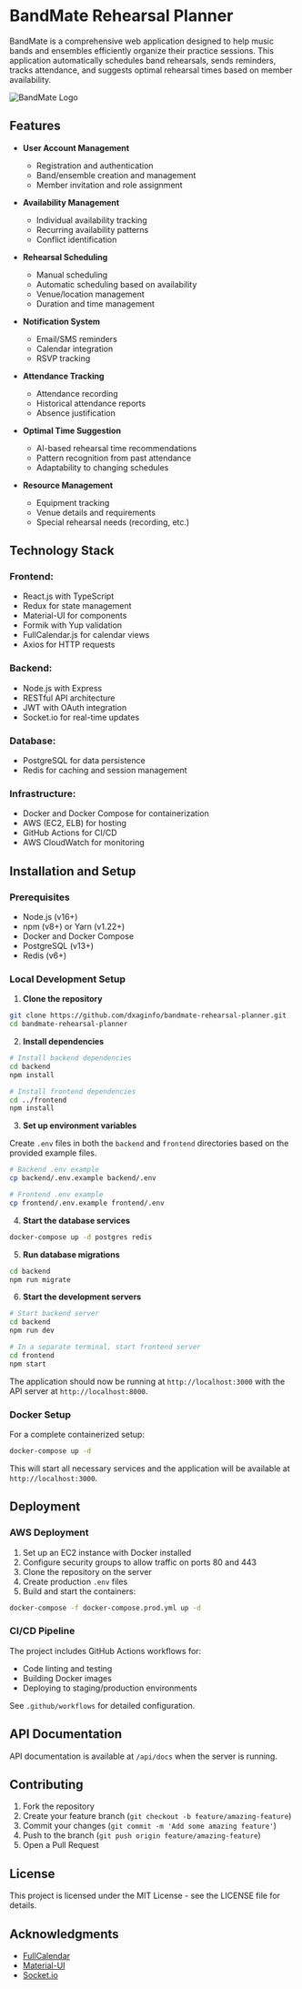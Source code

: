 # BandMate Rehearsal Planner

BandMate is a comprehensive web application designed to help music bands and ensembles efficiently organize their practice sessions. This application automatically schedules band rehearsals, sends reminders, tracks attendance, and suggests optimal rehearsal times based on member availability.

![BandMate Logo](https://via.placeholder.com/800x400?text=BandMate+Rehearsal+Planner)

## Features

- **User Account Management**
  - Registration and authentication
  - Band/ensemble creation and management
  - Member invitation and role assignment

- **Availability Management**
  - Individual availability tracking
  - Recurring availability patterns
  - Conflict identification

- **Rehearsal Scheduling**
  - Manual scheduling
  - Automatic scheduling based on availability
  - Venue/location management
  - Duration and time management

- **Notification System**
  - Email/SMS reminders
  - Calendar integration
  - RSVP tracking

- **Attendance Tracking**
  - Attendance recording
  - Historical attendance reports
  - Absence justification

- **Optimal Time Suggestion**
  - AI-based rehearsal time recommendations
  - Pattern recognition from past attendance
  - Adaptability to changing schedules

- **Resource Management**
  - Equipment tracking
  - Venue details and requirements
  - Special rehearsal needs (recording, etc.)

## Technology Stack

### Frontend:
- React.js with TypeScript
- Redux for state management
- Material-UI for components
- Formik with Yup validation
- FullCalendar.js for calendar views
- Axios for HTTP requests

### Backend:
- Node.js with Express
- RESTful API architecture
- JWT with OAuth integration
- Socket.io for real-time updates

### Database:
- PostgreSQL for data persistence
- Redis for caching and session management

### Infrastructure:
- Docker and Docker Compose for containerization
- AWS (EC2, ELB) for hosting
- GitHub Actions for CI/CD
- AWS CloudWatch for monitoring

## Installation and Setup

### Prerequisites

- Node.js (v16+)
- npm (v8+) or Yarn (v1.22+)
- Docker and Docker Compose
- PostgreSQL (v13+)
- Redis (v6+)

### Local Development Setup

1. **Clone the repository**

```bash
git clone https://github.com/dxaginfo/bandmate-rehearsal-planner.git
cd bandmate-rehearsal-planner
```

2. **Install dependencies**

```bash
# Install backend dependencies
cd backend
npm install

# Install frontend dependencies
cd ../frontend
npm install
```

3. **Set up environment variables**

Create `.env` files in both the `backend` and `frontend` directories based on the provided example files.

```bash
# Backend .env example
cp backend/.env.example backend/.env

# Frontend .env example
cp frontend/.env.example frontend/.env
```

4. **Start the database services**

```bash
docker-compose up -d postgres redis
```

5. **Run database migrations**

```bash
cd backend
npm run migrate
```

6. **Start the development servers**

```bash
# Start backend server
cd backend
npm run dev

# In a separate terminal, start frontend server
cd frontend
npm start
```

The application should now be running at `http://localhost:3000` with the API server at `http://localhost:8000`.

### Docker Setup

For a complete containerized setup:

```bash
docker-compose up -d
```

This will start all necessary services and the application will be available at `http://localhost:3000`.

## Deployment

### AWS Deployment

1. Set up an EC2 instance with Docker installed
2. Configure security groups to allow traffic on ports 80 and 443
3. Clone the repository on the server
4. Create production `.env` files
5. Build and start the containers:

```bash
docker-compose -f docker-compose.prod.yml up -d
```

### CI/CD Pipeline

The project includes GitHub Actions workflows for:
- Code linting and testing
- Building Docker images
- Deploying to staging/production environments

See `.github/workflows` for detailed configuration.

## API Documentation

API documentation is available at `/api/docs` when the server is running.

## Contributing

1. Fork the repository
2. Create your feature branch (`git checkout -b feature/amazing-feature`)
3. Commit your changes (`git commit -m 'Add some amazing feature'`)
4. Push to the branch (`git push origin feature/amazing-feature`)
5. Open a Pull Request

## License

This project is licensed under the MIT License - see the LICENSE file for details.

## Acknowledgments

- [FullCalendar](https://fullcalendar.io/)
- [Material-UI](https://material-ui.com/)
- [Socket.io](https://socket.io/)